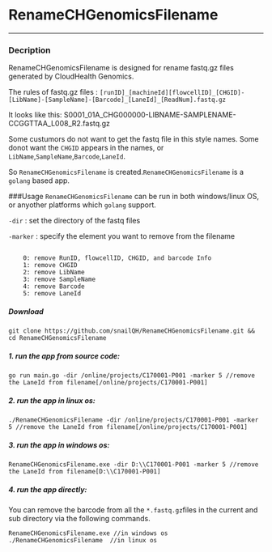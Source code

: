 # RenameCHGenomicsFilename

- - -
### Decription
RenameCHGenomicsFilename is designed for rename fastq.gz files generated by CloudHealth Genomics.

The rules of fastq.gz files :
`[runID]_[machineId][flowcellID]_[CHGID]-[LibName]-[SampleName]-[Barcode]_[LaneId]_[ReadNum].fastq.gz`

It looks like this: S0001_01A_CHG000000-LIBNAME-SAMPLENAME-CCGGTTAA_L008_R2.fastq.gz

Some custumors do not want to get the fastq file in this style names. Some donot want the `CHGID` appears in the names, or `LibName`,`SampleName`,`Barcode`,`LaneId`.

So `RenameCHGenomicsFilename` is created.`RenameCHGenomicsFilename` is a `golang` based app.


###Usage
`RenameCHGenomicsFilename` can be run in both windows/linux OS, or anyother platforms which `golang` support.

```-dir``` : set the directory of the fastq files

```-marker``` : specify the element you want to remove from the filename
<pre><code>
&#8195;&#8195;&#8195;&#8195;0: remove RunID, flowcellID, CHGID, and barcode Info
&#8195;&#8195;&#8195;&#8195;1: remove CHGID
&#8195;&#8195;&#8195;&#8195;2: remove LibName
&#8195;&#8195;&#8195;&#8195;3: remove SampleName
&#8195;&#8195;&#8195;&#8195;4: remove Barcode
&#8195;&#8195;&#8195;&#8195;5: remove LaneId
</code></pre>

##### Download
```git clone https://github.com/snailQH/RenameCHGenomicsFilename.git && cd RenameCHGenomicsFilename```

##### 1. run the app from source code:
<pre><code>go run main.go -dir /online/projects/C170001-P001 -marker 5 //remove the LaneId from filename[/online/projects/C170001-P001]
</code></pre>

##### 2. run the app in linux os:
<pre><code>./RenameCHGenomicsFilename -dir /online/projects/C170001-P001 -marker 5 //remove the LaneId from filename[/online/projects/C170001-P001]
</code></pre>

##### 3. run the app in windows os:
<pre><code>RenameCHGenomicsFilename.exe -dir D:\\C170001-P001 -marker 5 //remove the LaneId from filename[D:\\C170001-P001]
</code></pre>

##### 4. run the app directly:
You can remove the barcode from all the `*.fastq.gz`files in the current and sub directory via the following commands.
<pre><code>RenameCHGenomicsFilename.exe	//in windows os
./RenameCHGenomicsFilename	//in linux os
</code></pre>


